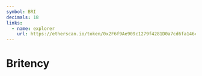 ```yaml
---
symbol: BRI
decimals: 18
links:
  - name: explorer
    url: https://etherscan.io/token/0x2F6f9Ae909c1279f4281D0a7cd6fa146c949fC93
---
```


# Britency
